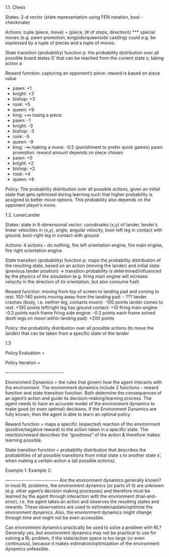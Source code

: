 1.1. Chess

States: 2-d vector (state representation using FEN notation, bool - checkmate)

Actions: tuple (piece, move) = (piece, (# of steps, direction))
*** special moves (e.g. pawn promotion, kingside/queenside castling) could e.g. be expressed by a tuple of pieces and a tuple of moves.

State transition (probability) function p: the probability distribution over all possible board states S’ that can be reached from the current state s, taking action a

Reward function:
capturing an opponent’s piece: reward is based on piece value
- pawn: +1
- knight: +3
- bishop: +3
- rook: +5
- queen: +9
- king: +∞
losing a piece:
- pawn: -1
- knight: -3
- bishop: -3
- rook: -5
- queen: -9
- king: -∞
making a move: -0.5 (punishment to prefer quick games)
pawn promotion: reward amount depends on piece chosen
- pawn: +0
- knight: +2
- bishop: +2
- rook: +4
- queen: +8

Policy: The probability distribution over all possible actions, given an initial state that gets optimized during learning such that higher probability is assigned to better move options. This probability also depends on the opponent player’s move.



1.2. LunarLander
 
States: 
state in 8-dimensional vector: coordinates (x,y) of lander, lander’s linear velocities in (x,y), angle, angular velocity, bool-left leg in contact with ground, bool-right leg in contact with ground

Actions: 4 actions - do nothing, fire left orientation engine, fire main engine, fire right orientation engine

State transition (probability) function p: maps the probability distribution of the resulting state, based on an action (moving the lander) and initial state (previous lander position)
-> transition probability is determined/influenced by the physics of the simulation (e.g. firing main engine will increase velocity in the direction of its orientation, but also consume fuel)

Reward function:
moving from top of screen to landing pad and coming to rest: 100-140 points
moving away from the landing pad: - ???
lander crashes (body, i.e. neither leg, contacts moon):  -100 points
lander comes to rest: +100 points
left/right leg has ground contact: +10
firing main engine: -0.3 points each frame
firing side engine: -0.3 points each frame
solved (both legs on moon within landing pad): +200 points

Policy: the probability distribution over all possible actions (to move the lander) that can be taken from a specific state of the lander



1.3 

Policy Evaluation =

Policy Iteration =

—---------------------------

Environment Dynamics = the rules that govern how the agent interacts with the environment. The environment dynamics include 2 functions -  reward function and state transition function. Both determine the consequences of an agent’s action and guide its decision-making/learning process. The agent needs to have an accurate model of the environment dynamics to make good (or even optimal) decisions.
If the Environment Dynamics are fully known, then the agent is able to learn an optimal policy. 

Reward function = maps a specific (expected) reaction of the environment (positive/negative reward) to the action taken in a specific state. The reaction/reward describes the “goodness” of the action & therefore makes learning possible.

State transition function = probability distribution that describes the probabilities of all possible transitions from initial state s to another state s’, when making a certain action a (all possible actions). 

Example 1:
Example 2:

—------------------------
Are the environment dynamics generally known?
In most RL problems, the environment dynamics (or parts of it) are unknown (e.g. other agent’s decision making processes) and therefore must be learned by the agent through interaction with the environment (trial-and-error), i.e. the agent takes an action and observes the resulting states and rewards. These observations are used to estimate/update/optimize the environment dynamics.
Also, the environment dynamics might change through time and might not be even accessible.

Can environment dynamics practically be used to solve a problem with RL? 
Generally yes, but environment dynamics may not be practical to use for solving a RL problem, if the state/action space is too large (or even continuous), because it makes estimation/optimization of the environment dynamics unfeasible. 
